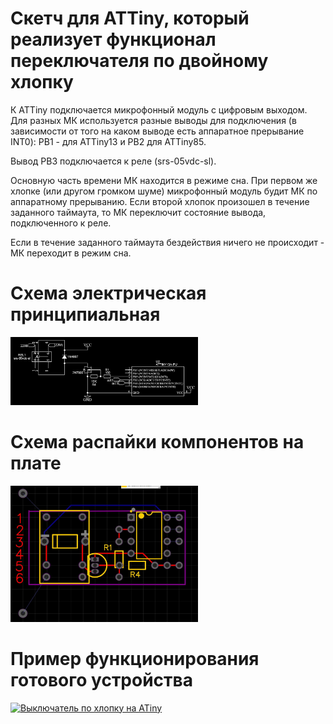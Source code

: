 # Скетч для ATTiny, который реализует функционал переключателя по двойному хлопку

К ATTiny подключается микрофонный модуль с цифровым выходом. Для разных МК используется разные выводы для подключения (в зависимости от того на каком выводе есть аппаратное прерывание INT0): PB1 - для ATTiny13 и PB2 для ATTiny85.
 
Вывод PB3 подключается к реле (srs-05vdc-sl).

Основную часть времени МК находится в режиме сна. При первом же хлопке (или другом громком шуме) микрофонный модуль будит МК по аппаратному прерыванию. Если второй хлопок произошел в течение заданного таймаута, то МК переключит состояние вывода, подключенного к реле.

Если в течение заданного таймаута бездействия ничего не происходит - МК переходит в режим сна.

# Схема электрическая принципиальная

<img width="300" src="https://github.com/asilichenko/clap-switch/blob/main/img/scheme.jpg"/>

# Схема распайки компонентов на плате

<img width="300" src="https://github.com/asilichenko/clap-switch/blob/main/img/pcb.jpg"/>

# Пример функционирования готового устройства

[![Выключатель по хлопку на ATiny](http://img.youtube.com/vi/AOuvBQHyRcY/0.jpg)](http://www.youtube.com/watch?v=AOuvBQHyRcY "Выключатель по хлопку на ATiny")

